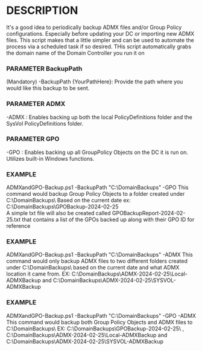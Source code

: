 
# DESCRIPTION
It's a good idea to periodically backup ADMX files and/or Group Policy configurations. Especially before updating your DC or importing new ADMX files. 
This script makes that a little simpler and can be used to automate the process via a scheduled task if so desired. THis script automatically grabs the domain name of the Domain Controller you run it on

### PARAMETER BackupPath 
(Mandatory)
-BackupPath {YourPathHere}: Provide the path where you would like this backup to be sent. 
   
### PARAMETER ADMX
-ADMX : Enables backing up both the local PolicyDefinitions folder and the SysVol PolicyDefinitions folder. 

### PARAMETER GPO
-GPO : Enables backing up all GroupPolicy Objects on the DC it is run on. Utilizes built-in Windows functions. 

### EXAMPLE
ADMXandGPO-Backup.ps1 -BackupPath "C:\DomainBackups" -GPO
This command would backup Group Policy Objects to a folder created under C:\DomainBackups\  Based on the current date ex: C:\DomainBackups\GPOBackup-2024-02-25\
A simple txt file will also be created called GPOBackupReport-2024-02-25.txt that contains a list of the GPOs backed up along with their GPO ID for reference

### EXAMPLE
ADMXandGPO-Backup.ps1 -BackupPath "C:\DomainBackups" -ADMX
This command would only backup ADMX files to two different folders created under C:\DomainBackups\ based on the current date and what ADMX location it came from.
EX: C:\DomainBackups\ADMX-2024-02-25\Local-ADMXBackup    and	  C:\DomainBackups\ADMX-2024-02-25\SYSVOL-ADMXBackup

### EXAMPLE
ADMXandGPO-Backup.ps1 -BackupPath "C:\DomainBackups" -GPO -ADMX
This command would backup both Group Policy Objects and ADMX files to C:\DomainBackups\ 
EX: C:\DomainBackups\GPOBackup-2024-02-25\ , C:\DomainBackups\ADMX-2024-02-25\Local-ADMXBackup  and  C:\DomainBackups\ADMX-2024-02-25\SYSVOL-ADMXBackup
